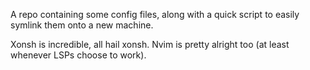 A repo containing some config files, along with a quick script to easily
symlink them onto a new machine.

Xonsh is incredible, all hail xonsh. Nvim is pretty alright too (at least
whenever LSPs choose to work).
